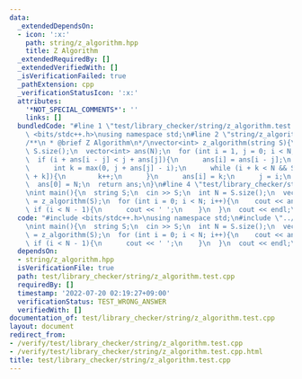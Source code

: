 ```yaml
---
data:
  _extendedDependsOn:
  - icon: ':x:'
    path: string/z_algorithm.hpp
    title: Z Algorithm
  _extendedRequiredBy: []
  _extendedVerifiedWith: []
  _isVerificationFailed: true
  _pathExtension: cpp
  _verificationStatusIcon: ':x:'
  attributes:
    '*NOT_SPECIAL_COMMENTS*': ''
    links: []
  bundledCode: "#line 1 \"test/library_checker/string/z_algorithm.test.cpp\"\n#include\
    \ <bits/stdc++.h>\nusing namespace std;\n#line 2 \"string/z_algorithm.hpp\"\n\
    /**\n * @brief Z Algorithm\n*/\nvector<int> z_algorithm(string S){\n  int N =\
    \ S.size();\n  vector<int> ans(N);\n  for (int i = 1, j = 0; i < N; i++){\n  \
    \  if (i + ans[i - j] < j + ans[j]){\n      ans[i] = ans[i - j];\n    } else {\n\
    \      int k = max(0, j + ans[j] - i);\n      while (i + k < N && S[k] == S[i\
    \ + k]){\n        k++;\n      }\n      ans[i] = k;\n      j = i;\n    }\n  }\n\
    \  ans[0] = N;\n  return ans;\n}\n#line 4 \"test/library_checker/string/z_algorithm.test.cpp\"\
    \nint main(){\n  string S;\n  cin >> S;\n  int N = S.size();\n  vector<int> ans\
    \ = z_algorithm(S);\n  for (int i = 0; i < N; i++){\n    cout << ans[i];\n   \
    \ if (i < N - 1){\n      cout << ' ';\n    }\n  }\n  cout << endl;\n}\n"
  code: "#include <bits/stdc++.h>\nusing namespace std;\n#include \"../../../string/z_algorithm.hpp\"\
    \nint main(){\n  string S;\n  cin >> S;\n  int N = S.size();\n  vector<int> ans\
    \ = z_algorithm(S);\n  for (int i = 0; i < N; i++){\n    cout << ans[i];\n   \
    \ if (i < N - 1){\n      cout << ' ';\n    }\n  }\n  cout << endl;\n}"
  dependsOn:
  - string/z_algorithm.hpp
  isVerificationFile: true
  path: test/library_checker/string/z_algorithm.test.cpp
  requiredBy: []
  timestamp: '2022-07-20 02:19:27+09:00'
  verificationStatus: TEST_WRONG_ANSWER
  verifiedWith: []
documentation_of: test/library_checker/string/z_algorithm.test.cpp
layout: document
redirect_from:
- /verify/test/library_checker/string/z_algorithm.test.cpp
- /verify/test/library_checker/string/z_algorithm.test.cpp.html
title: test/library_checker/string/z_algorithm.test.cpp
---
```

